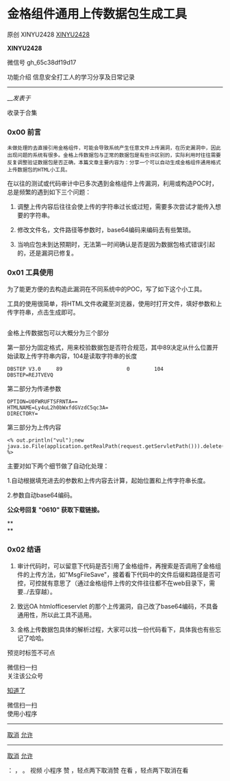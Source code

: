 #  金格组件通用上传数据包生成工具

原创 XINYU2428 [ XINYU2428 ](javascript:void\(0\);)

**XINYU2428** ![]()

微信号 gh_65c38df19d17

功能介绍 信息安全打工人的学习分享及日常记录

____

___发表于_

收录于合集

### 0x00 前言

    未做处理的去直接引用金格组件，可能会导致系统产生任意文件上传漏洞，在历史漏洞中，因此出现问题的系统有很多。金格上传数据包与正常的数据包是有些许区别的，实际利用时往往需要反复调整验证数据包是否正确，本篇文章主要内容为：分享一个可以自动生成金格组件通用格式上传数据包的HTML小工具。

在以往的测试或代码审计中已多次遇到金格组件上传漏洞，利用或构造POC时，总是频繁的遇到如下三个问题：

  1. 调整上传内容后往往会使上传的字符串过长或过短，需要多次尝试才能传入想要的字符串。

  2. 修改文件名，文件路径等参数时，base64编码来编码去有些繁琐。

  3. 当响应包未到达预期时，无法第一时间确认是否是因为数据包格式错误引起的，还是漏洞已修复。

  

### 0x01 工具使用

为了能更方便的去构造此漏洞在不同系统中的POC，写了如下这个小工具。

工具的使用很简单，将HTML文件收藏至浏览器，使用时打开文件，填好参数和上传字符串，点击生成即可。

![]()  

  

金格上传数据包可以大概分为三个部分

第一部分为固定格式，用来校验数据包是否符合规范，其中89决定从什么位置开始读取上传字符串内容，104是读取字符串的长度

    
    
    DBSTEP V3.0     89                     0        104             DBSTEP=REJTVEVQ  
    

第二部分为传递参数

    
    
    OPTION=U0FWRUFTSFRNTA==  
    HTMLNAME=Ly4uL2h0bWxfdGVzdC5qc3A=  
    DIRECTORY=  
    

第三部分为上传内容

    
    
    <% out.println("vul");new java.io.File(application.getRealPath(request.getServletPath())).delete(); %>  
    

主要对如下两个细节做了自动化处理：

1.自动根据填充进去的参数和上传内容去计算，起始位置和上传字符串长度。

2.参数自动base64编码。

  

 **公众号回复 "0610" 获取下载链接。**

 **  
**

### 0x02 结语

  1. 审计代码时，可以留意下代码是否引用了金格组件，再搜索是否调用了金格组件的上传方法，如"MsgFileSave"，接着看下代码中的文件后缀和路径是否可控，可控就有意思了（通过金格组件上传的文件往往都不在web目录下，需要../去穿越）。

  2. 致远OA htmlofficeservlet 的那个上传漏洞，自己改了base64编码，不具备通用性，所以此工具不适用。

  3. 金格上传数据包具体的解析过程，大家可以找一份代码看下，具体我也有些忘记了哈哈。

  

  

  

预览时标签不可点

微信扫一扫  
关注该公众号

[知道了](javascript:;)

微信扫一扫  
使用小程序

****

[取消](javascript:void\(0\);) [允许](javascript:void\(0\);)

****

[取消](javascript:void\(0\);) [允许](javascript:void\(0\);)

： ， 。   视频 小程序 赞 ，轻点两下取消赞 在看 ，轻点两下取消在看

